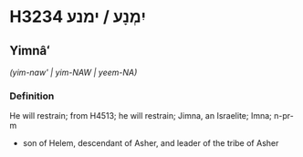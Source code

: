 # H3234 יִמְנָע / ימנע

## Yimnâʻ

_(yim-naw' | yim-NAW | yeem-NA)_

### Definition

He will restrain; from H4513; he will restrain; Jimna, an Israelite; Imna; n-pr-m

- son of Helem, descendant of Asher, and leader of the tribe of Asher
